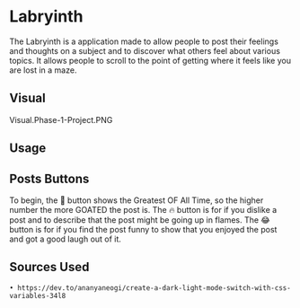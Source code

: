 # Labryinth
The Labryinth is a application made to allow people to post their feelings and thoughts on a subject and to discover what others feel about various topics. It allows people to scroll to the point of getting where it feels like you are lost in a maze.

## Visual
Visual.Phase-1-Project.PNG
## Usage


## Posts Buttons
To begin, the 🐐 button shows the Greatest OF All Time, so the higher number the more GOATED the post is. The 🔥 button is for if you dislike a post and to describe that the post might be going up in flames. The 😂 button is for if you find the post funny to show that you enjoyed the post and got a good laugh out of it. 

## Sources Used
    • https://dev.to/ananyaneogi/create-a-dark-light-mode-switch-with-css-variables-34l8